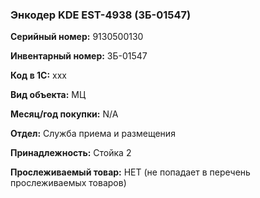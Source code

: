 ### Энкодер KDE EST-4938 (ЗБ-01547) </br>

**Серийный номер:** 9130500130</br>

**Инвентарный номер:** ЗБ-01547 </br>

**Код в 1С:** xxx </br> 

**Вид объекта:** МЦ

**Месяц/год покупки:** N/A </br>

**Отдел:** Служба приема и размещения </br>

**Принадлежность:** Стойка 2</br>

**Прослеживаемый товар:** НЕТ (не попадает в перечень прослеживаемых товаров)
